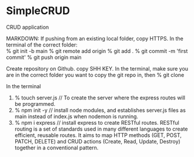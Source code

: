 # SimpleCRUD
CRUD application

MARKDOWN:
If pushing from an existing local folder, copy HTTPS.
In the terminal of the correct folder:  
% git init -b main 
% git remote add origin <HTTPS>
% git add .
% git commit -m 'first commit'
% git push origin main

Create repository on Github. copy SHH KEY. 
In the terminal, make sure you are in the correct folder you want to copy the git repo in, then % git clone <SHH KEY>

In the terminal
1) % touch server.js // To create the server where the express routes will be programmed.
2) % npm init -y // install node modules, and establishes server.js files as main instead of index.js when nodemon is running. 
3) % npm i express // install express to create RESTful routes. RESTful routing is a set of standards used in many different languages to create efficient, reusable routes. It aims to map HTTP methods (GET, POST, PATCH, DELETE) and CRUD actions (Create, Read, Update, Destroy) together in a conventional pattern.
